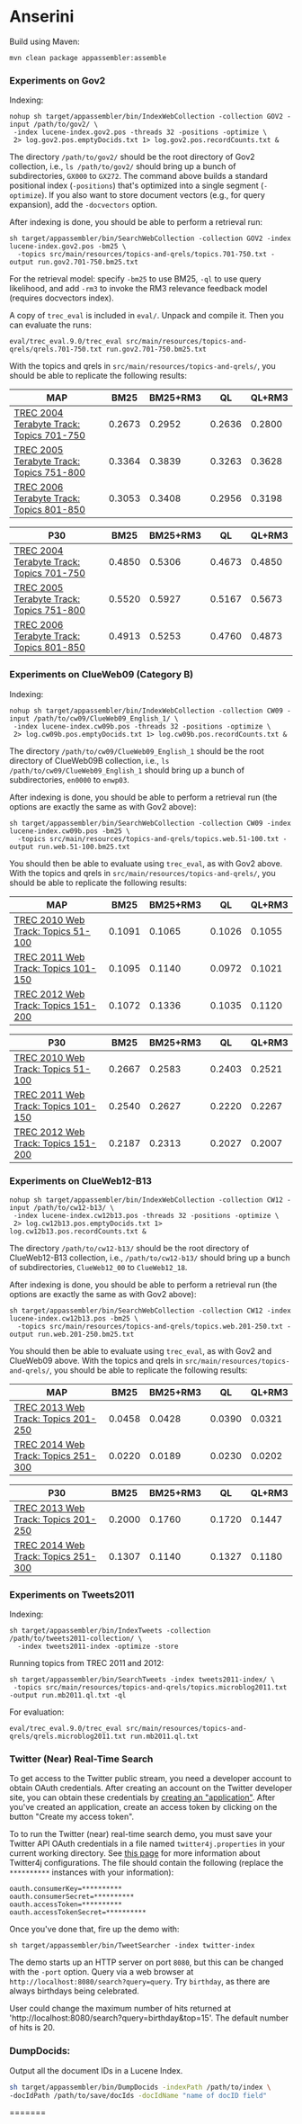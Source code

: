 Anserini
========

Build using Maven:

```
mvn clean package appassembler:assemble
```

### Experiments on Gov2

Indexing:

```
nohup sh target/appassembler/bin/IndexWebCollection -collection GOV2 -input /path/to/gov2/ \
 -index lucene-index.gov2.pos -threads 32 -positions -optimize \
 2> log.gov2.pos.emptyDocids.txt 1> log.gov2.pos.recordCounts.txt &
```

The directory `/path/to/gov2/` should be the root directory of Gov2 collection, i.e., `ls /path/to/gov2/` should bring up a bunch of subdirectories, `GX000` to `GX272`. The command above builds a standard positional index (`-positions`) that's optimized into a single segment (`-optimize`). If you also want to store document vectors (e.g., for query expansion), add the `-docvectors` option.

After indexing is done, you should be able to perform a retrieval run:

```
sh target/appassembler/bin/SearchWebCollection -collection GOV2 -index lucene-index.gov2.pos -bm25 \
  -topics src/main/resources/topics-and-qrels/topics.701-750.txt -output run.gov2.701-750.bm25.txt
```

For the retrieval model: specify `-bm25` to use BM25, `-ql` to use query likelihood, and add `-rm3` to invoke the RM3 relevance feedback model (requires docvectors index).

A copy of `trec_eval` is included in `eval/`. Unpack and compile it. Then you can evaluate the runs:

```
eval/trec_eval.9.0/trec_eval src/main/resources/topics-and-qrels/qrels.701-750.txt run.gov2.701-750.bm25.txt
```

With the topics and qrels in `src/main/resources/topics-and-qrels/`, you should be able to replicate the following results:


MAP                                                                                     | BM25   |BM25+RM3| QL     | QL+RM3
----------------------------------------------------------------------------------------|--------|--------|--------|--------
[TREC 2004 Terabyte Track: Topics 701-750](http://trec.nist.gov/data/terabyte04.html)   | 0.2673 | 0.2952 | 0.2636 | 0.2800
[TREC 2005 Terabyte Track: Topics 751-800](http://trec.nist.gov/data/terabyte05.html)   | 0.3364 | 0.3839 | 0.3263 | 0.3628
[TREC 2006 Terabyte Track: Topics 801-850](http://trec.nist.gov/data/terabyte06.html)   | 0.3053 | 0.3408 | 0.2956 | 0.3198


P30                                                                                     | BM25   |BM25+RM3|  QL    | QL+RM3
----------------------------------------------------------------------------------------|--------|--------|--------|--------
[TREC 2004 Terabyte Track: Topics 701-750](http://trec.nist.gov/data/terabyte04.html)   | 0.4850 | 0.5306 | 0.4673 | 0.4850
[TREC 2005 Terabyte Track: Topics 751-800](http://trec.nist.gov/data/terabyte05.html)   | 0.5520 | 0.5927 | 0.5167 | 0.5673
[TREC 2006 Terabyte Track: Topics 801-850](http://trec.nist.gov/data/terabyte06.html)   | 0.4913 | 0.5253 | 0.4760 | 0.4873



### Experiments on ClueWeb09 (Category B)

Indexing:

```
nohup sh target/appassembler/bin/IndexWebCollection -collection CW09 -input /path/to/cw09/ClueWeb09_English_1/ \
 -index lucene-index.cw09b.pos -threads 32 -positions -optimize \
 2> log.cw09b.pos.emptyDocids.txt 1> log.cw09b.pos.recordCounts.txt &
```

The directory `/path/to/cw09/ClueWeb09_English_1` should be the root directory of ClueWeb09B collection, i.e., `ls /path/to/cw09/ClueWeb09_English_1` should bring up a bunch of subdirectories, `en0000` to `enwp03`.

After indexing is done, you should be able to perform a retrieval run (the options are exactly the same as with Gov2 above):

```
sh target/appassembler/bin/SearchWebCollection -collection CW09 -index lucene-index.cw09b.pos -bm25 \
  -topics src/main/resources/topics-and-qrels/topics.web.51-100.txt -output run.web.51-100.bm25.txt
```

You should then be able to evaluate using `trec_eval`, as with Gov2 above. With the topics and qrels in `src/main/resources/topics-and-qrels/`, you should be able to replicate the following results:

MAP                                                                           | BM25   |BM25+RM3| QL     | QL+RM3
------------------------------------------------------------------------------|--------|--------|--------|--------
[TREC 2010 Web Track: Topics 51-100](http://trec.nist.gov/data/web10.html)    | 0.1091 | 0.1065 | 0.1026 | 0.1055
[TREC 2011 Web Track: Topics 101-150](http://trec.nist.gov/data/web2011.html) | 0.1095 | 0.1140 | 0.0972 | 0.1021
[TREC 2012 Web Track: Topics 151-200](http://trec.nist.gov/data/web2012.html) | 0.1072 | 0.1336 | 0.1035 | 0.1120


P30                                                                           | BM25   |BM25+RM3| QL     | QL+RM3
------------------------------------------------------------------------------|--------|--------|--------|--------
[TREC 2010 Web Track: Topics 51-100](http://trec.nist.gov/data/web10.html)    | 0.2667 | 0.2583 | 0.2403 | 0.2521
[TREC 2011 Web Track: Topics 101-150](http://trec.nist.gov/data/web2011.html) | 0.2540 | 0.2627 | 0.2220 | 0.2267
[TREC 2012 Web Track: Topics 151-200](http://trec.nist.gov/data/web2012.html) | 0.2187 | 0.2313 | 0.2027 | 0.2007


### Experiments on ClueWeb12-B13

```
nohup sh target/appassembler/bin/IndexWebCollection -collection CW12 -input /path/to/cw12-b13/ \
 -index lucene-index.cw12b13.pos -threads 32 -positions -optimize \
 2> log.cw12b13.pos.emptyDocids.txt 1> log.cw12b13.pos.recordCounts.txt &
```

The directory `/path/to/cw12-b13/` should be the root directory of ClueWeb12-B13 collection, i.e., `/path/to/cw12-b13/` should bring up a bunch of subdirectories, `ClueWeb12_00` to `ClueWeb12_18`.

After indexing is done, you should be able to perform a retrieval run (the options are exactly the same as with Gov2 above):

```
sh target/appassembler/bin/SearchWebCollection -collection CW12 -index lucene-index.cw12b13.pos -bm25 \
  -topics src/main/resources/topics-and-qrels/topics.web.201-250.txt -output run.web.201-250.bm25.txt
```

You should then be able to evaluate using `trec_eval`, as with Gov2 and ClueWeb09 above. With the topics and qrels in `src/main/resources/topics-and-qrels/`, you should be able to replicate the following results:

MAP                                                                            | BM25   |BM25+RM3| QL     | QL+RM3
-------------------------------------------------------------------------------|--------|--------|--------|--------
[TREC 2013 Web Track: Topics 201-250](http://trec.nist.gov/data/web2013.html)  | 0.0458 | 0.0428 | 0.0390 | 0.0321
[TREC 2014 Web Track: Topics 251-300](http://trec.nist.gov/data/web2014.html)  | 0.0220 | 0.0189 | 0.0230 | 0.0202

P30                                                                            | BM25   |BM25+RM3| QL     | QL+RM3
-------------------------------------------------------------------------------|--------|--------|--------|--------
[TREC 2013 Web Track: Topics 201-250](http://trec.nist.gov/data/web2013.html)  | 0.2000 | 0.1760 | 0.1720 | 0.1447
[TREC 2014 Web Track: Topics 251-300](http://trec.nist.gov/data/web2014.html)  | 0.1307 | 0.1140 | 0.1327 | 0.1180


### Experiments on Tweets2011

Indexing:

```
sh target/appassembler/bin/IndexTweets -collection /path/to/tweets2011-collection/ \
  -index tweets2011-index -optimize -store
```

Running topics from TREC 2011 and 2012:

```
sh target/appassembler/bin/SearchTweets -index tweets2011-index/ \
 -topics src/main/resources/topics-and-qrels/topics.microblog2011.txt -output run.mb2011.ql.txt -ql
```

For evaluation:

```
eval/trec_eval.9.0/trec_eval src/main/resources/topics-and-qrels/qrels.microblog2011.txt run.mb2011.ql.txt
```


### Twitter (Near) Real-Time Search

To get access to the Twitter public stream, you need a developer account to obtain OAuth credentials. After creating an account on the Twitter developer site, you can obtain these credentials by [creating an "application"](https://dev.twitter.com/apps/new). After you've created an application, create an access token by clicking on the button "Create my access token".

To to run the Twitter (near) real-time search demo, you must save your Twitter API OAuth credentials in a file named `twitter4j.properties` in your current working directory. See [this page](http://twitter4j.org/en/configuration.html) for more information about Twitter4j configurations. The file should contain the following (replace the `**********` instances with your information):

```
oauth.consumerKey=**********
oauth.consumerSecret=**********
oauth.accessToken=**********
oauth.accessTokenSecret=**********
```

Once you've done that, fire up the demo with:

```
sh target/appassembler/bin/TweetSearcher -index twitter-index
```

The demo starts up an HTTP server on port `8080`, but this can be changed with the `-port` option. Query via a web browser at `http://localhost:8080/search?query=query`. Try `birthday`, as there are always birthdays being celebrated. 

User could change the maximum number of hits returned at 'http://localhost:8080/search?query=birthday&top=15'. The default number of hits is 20. 

### DumpDocids:

Output all the document IDs in a Lucene Index.

```sh
sh target/appassembler/bin/DumpDocids -indexPath /path/to/index \
-docIdPath /path/to/save/docIds -docIdName "name of docID field"
```
=======
